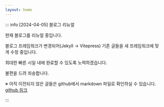 ```yaml
---
layout: home
---
```


::: info [2024-04-05] 블로그 리뉴얼

현재 블로그를 리뉴얼 중입니다.

블로그 프레임워크가 변경되어(Jekyll → Vitepress) 기존 글들을 새 프레임워크에 맞게 수정 중입니다.

최대한 빠른 시일 내에 완료할 수 있도록 노력하겠습니다.

불편을 드려 죄송합니다.

※ 아직 이전되지 않은 글들은 github에서 markdown 파일로 확인하실 수 있습니다. [github 링크](https://github.com/HeekangPark/HeekangPark.github.io/tree/master/docs/.old)

:::